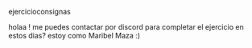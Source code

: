 ejercicioconsignas

holaa ! me puedes contactar por discord para completar el ejercicio en estos dias?
estoy como Maribel Maza :)
